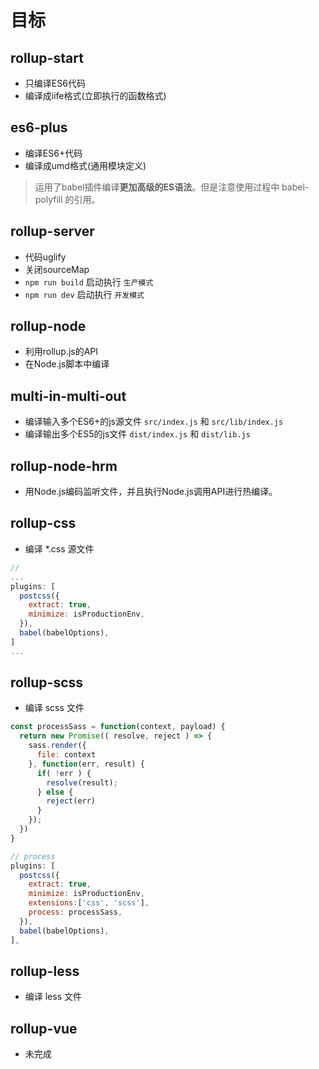 # 目标


## rollup-start

- 只编译ES6代码
- 编译成iife格式(立即执行的函数格式)

## es6-plus

- 编译ES6+代码
- 编译成umd格式(通用模块定义)

> 运用了babel插件编译**更加高级的ES语法**。但是注意使用过程中 babel-polyfill 的引用。

## rollup-server

- 代码uglify
- 关闭sourceMap
- `npm run build` 启动执行 `生产模式`
- `npm run dev` 启动执行 `开发模式`

## rollup-node

- 利用rollup.js的API
- 在Node.js脚本中编译

## multi-in-multi-out

- 编译输入多个ES6+的js源文件 `src/index.js` 和 `src/lib/index.js`
- 编译输出多个ES5的js文件 `dist/index.js` 和 `dist/lib.js`

## rollup-node-hrm

- 用Node.js编码监听文件，并且执行Node.js调用API进行热编译。

## rollup-css

- 编译 *.css 源文件

```js
// 
...
plugins: [
  postcss({
    extract: true,
    minimize: isProductionEnv,
  }),
  babel(babelOptions),
]
...
```

## rollup-scss

- 编译 scss 文件

```js
const processSass = function(context, payload) {
  return new Promise(( resolve, reject ) => {
    sass.render({
      file: context
    }, function(err, result) {
      if( !err ) {
        resolve(result);
      } else {
        reject(err)
      }
    });
  })
}

// process
plugins: [
  postcss({
    extract: true,
    minimize: isProductionEnv,
    extensions:['css', 'scss'],
    process: processSass,
  }),
  babel(babelOptions),
],
```

## rollup-less

- 编译 less 文件

## rollup-vue

- 未完成